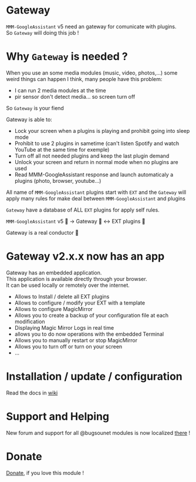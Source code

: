 # Gateway

`MMM-GoogleAssistant` v5 need an gateway for comunicate with plugins.<br>
So `Gateway` will doing this job !

# Why `Gateway` is needed ?

When you use an some media modules  (music, video, photos,...) some weird things can happen
I think, many people have this problem:
 * I can run 2 media modules at the time
 * pir sensor don't detect media... so screen turn off
 
So `Gateway` is your fiend

Gateway is able to:
 * Lock your screen when a plugins is playing and prohibit going into sleep mode
 * Prohibit to use 2 plugins in sametime (can't listen Spotify and watch YouTube at the same time for exemple)
 * Turn off all not needed plugins and keep the last plugin demand
 * Unlock your screen and return in normal mode when no plugins are used
 * Read MMM-GoogleAssistant response and launch automaticaly a plugins (photo, browser, youtube...)


All name of `MMM-GoogleAssistant` plugins start with `EXT` and the `Gateway` will apply many rules for make deal between `MMM-GoogleAssistant` and plugins

`Gateway` have a database of ALL `EXT` plugins for apply self rules.

`MMM-GoogleAssistant` v5 💭 -> Gateway 🎼 <-> EXT plugins 🎹

Gateway is a real conductor 🙂

# Gateway v2.x.x now has an app
  Gateway has an embedded application.<br>
  This application is available directly through your browser.<br>
  It can be used locally or remotely over the internet.<br>
 
  * Allows to Install / delete all EXT plugins
  * Allows to configure / modify your EXT with a template
  * Allows to configure MagicMirror
  * Allows you to create a backup of your configuration file at each modification
  * Displaying Magic Mirror Logs in real time
  * allows you to do now operations with the embedded Terminal
  * Allows you to manually restart or stop MagicMirror
  * Allows you to turn off or turn on your screen
  * ...

# Installation / update / configuration

Read the docs in [wiki](https://wiki.bugsounet.fr/Gateway)

# Support and Helping
New forum and support for all @bugsounet modules is now localized [there](https://forum.bugsounet.fr) !
 
# Donate
 [Donate](https://www.paypal.com/cgi-bin/webscr?cmd=_s-xclick&hosted_button_id=TTHRH94Y4KL36&source=url), if you love this module !
